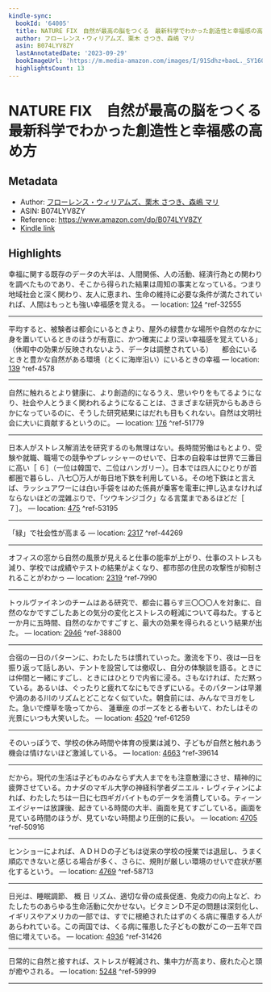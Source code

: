 ```yaml
---
kindle-sync:
  bookId: '64005'
  title: NATURE FIX　自然が最高の脳をつくる　最新科学でわかった創造性と幸福感の高め方
  author: フローレンス・ウィリアムズ、栗木 さつき、森嶋 マリ
  asin: B074LYV8ZY
  lastAnnotatedDate: '2023-09-29'
  bookImageUrl: 'https://m.media-amazon.com/images/I/91Sdhz+baoL._SY160.jpg'
  highlightsCount: 13
---
```

# NATURE FIX　自然が最高の脳をつくる　最新科学でわかった創造性と幸福感の高め方
## Metadata
* Author: [フローレンス・ウィリアムズ、栗木 さつき、森嶋 マリ](https://www.amazon.comundefined)
* ASIN: B074LYV8ZY
* Reference: https://www.amazon.com/dp/B074LYV8ZY
* [Kindle link](kindle://book?action=open&asin=B074LYV8ZY)

## Highlights
幸福に関する既存のデータの大半は、人間関係、人の活動、経済行為との関わりを調べたものであり、そこから得られた結果は周知の事実となっている。つまり地域社会と深く関わり、友人に恵まれ、生命の維持に必要な条件が満たされていれば、人間はもっとも強い幸福感を覚える。 — location: [124](kindle://book?action=open&asin=B074LYV8ZY&location=124) ^ref-32555

---
平均すると、被験者は都会にいるときより、屋外の緑豊かな場所や自然のなかに身を置いているときのほうが有意に、かつ確実により深い幸福感を覚えている」（休暇中の効果が反映されないよう、データは調整されている） 　都会にいるときと豊かな自然がある環境（とくに海岸沿い）にいるときの幸福 — location: [139](kindle://book?action=open&asin=B074LYV8ZY&location=139) ^ref-4578

---
自然に触れるとより健康に、より創造的になるうえ、思いやりをもてるようになり、社会や人とうまく関われるようになることは、さまざまな研究からもあきらかになっているのに、そうした研究結果にはだれも目もくれない。自然は文明社会に大いに貢献するというのに。 — location: [176](kindle://book?action=open&asin=B074LYV8ZY&location=176) ^ref-51779

---
日本人がストレス解消法を研究するのも無理はない。長時間労働はもとより、受験や就職、職場での競争やプレッシャーのせいで、日本の自殺率は世界で三番目に高い［ ６］（一位は韓国で、二位はハンガリー）。日本では四人にひとりが首都圏で暮らし、八七〇万人が毎日地下鉄を利用している。その地下鉄はと言えば、ラッシュアワーには白い手袋をはめた係員が乗客を電車に押し込まなければならないほどの混雑ぶりで、「ツウキンジゴク」なる言葉まであるほどだ［ ７］。 — location: [475](kindle://book?action=open&asin=B074LYV8ZY&location=475) ^ref-53195

---
「緑」で社会性が高まる — location: [2317](kindle://book?action=open&asin=B074LYV8ZY&location=2317) ^ref-44269

---
オフィスの窓から自然の風景が見えると仕事の能率が上がり、仕事のストレスも減り、学校では成績やテストの結果がよくなり、都市部の住民の攻撃性が抑制されることがわかっ — location: [2319](kindle://book?action=open&asin=B074LYV8ZY&location=2319) ^ref-7990

---
トゥルヴァイネンのチームはある研究で、都会に暮らす三〇〇〇人を対象に、自然のなかですごしたあとの気分の変化とストレスの軽減について尋ねた。すると一か月に五時間、自然のなかですごすと、最大の効果を得られるという結果が出た。 — location: [2946](kindle://book?action=open&asin=B074LYV8ZY&location=2946) ^ref-38800

---
合宿の一日のパターンに、わたしたちは慣れていった。激流を下り、夜は一日を振り返って話しあい、テントを設営しては撤収し、自分の体験談を語る。ときには仲間と一緒にすごし、ときにはひとりで内省に浸る。さもなければ、ただ黙っている。あるいは、ぐったりと疲れてなにもできずにいる。そのパターンは早瀬や渦のある川のリズムとどことなく似ていた。朝食前には、みんなでヨガをした。急いで煙草を吸ってから、 蓮華座 のポーズをとる者もいて、わたしはその光景にいつも大笑いした。 — location: [4520](kindle://book?action=open&asin=B074LYV8ZY&location=4520) ^ref-61259

---
そのいっぽうで、学校の休み時間や体育の授業は減り、子どもが自然と触れあう機会は情けないほど激減している。 — location: [4663](kindle://book?action=open&asin=B074LYV8ZY&location=4663) ^ref-39614

---
だから。現代の生活は子どものみならず大人までをも注意散漫にさせ、精神的に疲弊させている。カナダのマギル大学の神経科学者ダニエル・レヴィティンによれば、わたしたちは一日に七四ギガバイトものデータを消費している。ティーンエイジャーは放課後、起きている時間の大半、画面を見てすごしている。画面を見ている時間のほうが、見ていない時間より圧倒的に長い。 — location: [4705](kindle://book?action=open&asin=B074LYV8ZY&location=4705) ^ref-50916

---
ヒンショーによれば、ＡＤＨＤの子どもは従来の学校の授業では退屈し、うまく順応できないと感じる場合が多く、さらに、規則が厳しい環境のせいで症状が悪化するという。 — location: [4769](kindle://book?action=open&asin=B074LYV8ZY&location=4769) ^ref-58713

---
日光は、睡眠調節、 概 日 リズム、適切な骨の成長促進、免疫力の向上など、わたしたちのあらゆる生命活動に欠かせない。ビタミンＤ不足の問題は深刻化し、イギリスやアメリカの一部では、すでに根絶されたはずのくる病に罹患する人があらわれている。この両国では、くる病に罹患した子どもの数がこの一五年で四倍に増えている。 — location: [4936](kindle://book?action=open&asin=B074LYV8ZY&location=4936) ^ref-31426

---
日常的に自然と接すれば、ストレスが軽減され、集中力が高まり、疲れた心と頭が癒やされる。 — location: [5248](kindle://book?action=open&asin=B074LYV8ZY&location=5248) ^ref-59999

---
